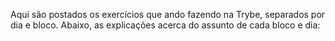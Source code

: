 Aqui são postados os exercícios que ando fazendo na Trybe, separados por dia e bloco. Abaixo, as explicações acerca do assunto de cada bloco e dia: 